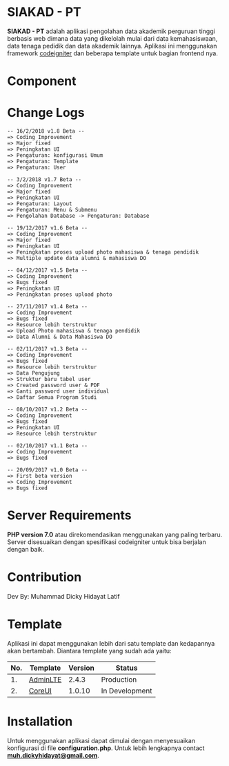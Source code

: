 # SIAKAD - PT

**SIAKAD - PT** adalah aplikasi pengolahan data akademik perguruan tinggi berbasis web dimana data yang dikelolah mulai dari data kemahasiswaan, data tenaga pedidik dan data akademik lainnya. Aplikasi ini menggunakan framework [codeigniter](https://codeigniter.com) dan beberapa template untuk bagian frontend nya.

# Component


# Change Logs

	-- 16/2/2018 v1.8 Beta --
	=> Coding Improvement
	=> Major fixed
	=> Peningkatan UI
	=> Pengaturan: konfigurasi Umum
	=> Pengaturan: Template
	=> Pengaturan: User

	-- 3/2/2018 v1.7 Beta --
	=> Coding Improvement
	=> Major fixed
	=> Peningkatan UI
	=> Pengaturan: Layout
	=> Pengaturan: Menu & Submenu
	=> Pengolahan Database -> Pengaturan: Database

	-- 19/12/2017 v1.6 Beta --
	=> Coding Improvement
	=> Major fixed
	=> Peningkatan UI
	=> Peningkatan proses upload photo mahasiswa & tenaga pendidik
	=> Multiple update data alumni & mahasiswa DO

	-- 04/12/2017 v1.5 Beta --
	=> Coding Improvement
	=> Bugs fixed
	=> Peningkatan UI
	=> Peningkatan proses upload photo

	-- 27/11/2017 v1.4 Beta --
	=> Coding Improvement
	=> Bugs fixed
	=> Resource lebih terstruktur
	=> Upload Photo mahasiswa & tenaga pendidik
	=> Data Alumni & Data Mahasiswa DO

	-- 02/11/2017 v1.3 Beta --
	=> Coding Improvement
	=> Bugs fixed
	=> Resource lebih terstruktur
	=> Data Pengujung
	=> Struktur baru tabel user
	=> Created password user & PDF
	=> Ganti password user individual
	=> Daftar Semua Program Studi

	-- 08/10/2017 v1.2 Beta --
	=> Coding Improvement
	=> Bugs fixed
	=> Peningkatan UI
	=> Resource lebih terstruktur

	-- 02/10/2017 v1.1 Beta --
	=> Coding Improvement
	=> Bugs fixed

	-- 20/09/2017 v1.0 Beta --
	=> First beta version
	=> Coding Improvement
	=> Bugs fixed


# Server Requirements

**PHP version 7.0** atau direkomendasikan menggunakan yang paling terbaru. Server
disesuaikan dengan spesifikasi codeigniter untuk bisa berjalan dengan baik.

# Contribution

Dev By: Muhammad Dicky Hidayat Latif

# Template

Aplikasi ini dapat menggunakan lebih dari satu template dan kedapannya akan bertambah. Diantara template yang sudah ada yaitu:

No. | Template | Version | Status
--- | -------- | ------- | ------
1. | [AdminLTE](https://github.com/almasaeed2010/AdminLTE) | 2.4.3 | Production
2. | [CoreUI](https://github.com/mrholek/CoreUI-Free-Bootstrap-Admin-Template) | 1.0.10 | In Development

# Installation

Untuk menggunakan aplikasi dapat dimulai dengan menyesuaikan konfigurasi di file **configuration.php**. Untuk lebih lengkapnya contact **muh.dickyhidayat@gmail.com**.
